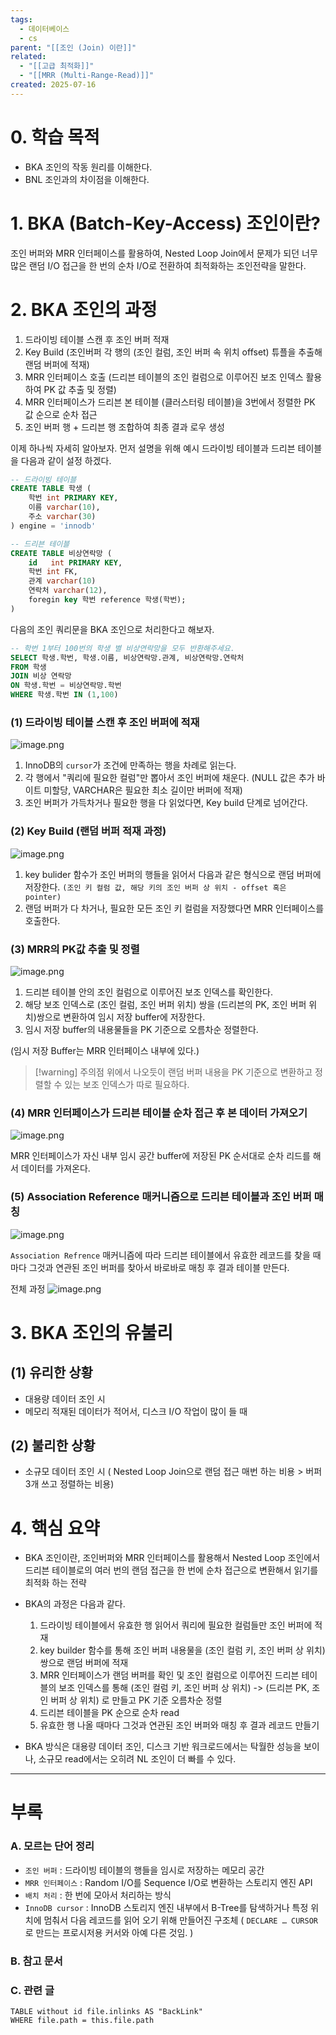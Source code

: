 ```yaml
---
tags:
  - 데이터베이스
  - cs
parent: "[[조인 (Join) 이란]]"
related:
  - "[[고급 최적화]]"
  - "[[MRR (Multi-Range-Read)]]"
created: 2025-07-16
---
```


# 0. 학습 목적
- BKA 조인의 작동 원리를 이해한다. 
- BNL 조인과의 차이점을 이해한다. 

# 1. BKA (Batch-Key-Access) 조인이란? 
조인 버퍼와 MRR 인터페이스를 활용하여, Nested Loop Join에서 문제가 되던 너무 많은 랜덤 I/O 접근을 한 번의 순차 I/O로 전환하여 최적화하는 조인전략을 말한다.

# 2. BKA 조인의 과정 
1. 드라이빙 테이블 스캔 후 조인 버퍼 적재
2. Key Build (조인버퍼 각 행의 (조인 컬럼, 조인 버퍼 속 위치 offset) 튜플을 추출해 랜덤 버퍼에 적재) 
3. MRR 인터페이스 호출 (드리븐 테이블의 조인 컬럼으로 이루어진 보조 인덱스 활용하여 PK 값 추출 및 정렬) 
4. MRR 인터페이스가 드리븐 본 테이블 (클러스터링 테이블)을 3번에서 정렬한 PK 값 순으로 순차 접근 
5. 조인 버퍼 행 + 드리븐 행 조합하여 최종 결과 로우 생성 

이제 하나씩 자세히 알아보자. 먼저 설명을 위해 예시 드라이빙 테이블과 드리븐 테이블을 다음과 같이 설정 하겠다.
```sql
-- 드라이빙 테이블
CREATE TABLE 학생 (
	학번 int PRIMARY KEY,
	이름 varchar(10),
	주소 varchar(30)
) engine = 'innodb'

-- 드리븐 테이블
CREATE TABLE 비상연락망 (
	id   int PRIMARY KEY,
	학번 int FK,
	관계 varchar(10)
	연락처 varchar(12),
	foregin key 학번 reference 학생(학번);
)
```

다음의 조인 쿼리문을 BKA 조인으로 처리한다고 해보자.
```sql
-- 학번 1부터 100번의 학생 별 비상연락망을 모두 반환해주세요.
SELECT 학생.학번, 학생.이름, 비상연락망.관계, 비상연락망.연락처
FROM 학생
JOIN 비상 연락망
ON 학생.학번 = 비상연락망.학번
WHERE 학생.학번 IN (1,100)

```

### (1) 드라이빙 테이블 스캔 후 조인 버퍼에 적재
![image.png](https://raw.githubusercontent.com/dalcheonroadhead/img-cloud/main/2025-06/20250716163128.png)

1. InnoDB의 `cursor`가 조건에 만족하는 행을 차례로 읽는다.
2. 각 행에서 "쿼리에 필요한 컬럼"만 뽑아서 조인 버퍼에 채운다. 
   (NULL 값은 추가 바이트 미할당, VARCHAR은 필요한 최소 길이만 버퍼에 적재) 
3. 조인 버퍼가 가득차거나 필요한 행을 다 읽었다면, Key build 단계로 넘어간다. 

### (2) Key Build (랜덤 버퍼 적재 과정) 
![image.png](https://raw.githubusercontent.com/dalcheonroadhead/img-cloud/main/2025-06/20250716164909.png)
1. key bulider 함수가 조인 버퍼의 행들을 읽어서 다음과 같은 형식으로 랜덤 버퍼에 저장한다.
   `(조인 키 컬럼 값, 해당 키의 조인 버퍼 상 위치 - offset 혹은 pointer)`
2. 랜덤 버퍼가 다 차거나, 필요한 모든 조인 키 컬럼을 저장했다면 MRR 인터페이스를 호출한다. 

### (3) MRR의 PK값 추출 및 정렬
![image.png](https://raw.githubusercontent.com/dalcheonroadhead/img-cloud/main/2025-06/20250716171845.png)

1. 드리븐 테이블 안의  조인 컬럼으로 이루어진 보조 인덱스를 확인한다. 
2. 해당 보조 인덱스로 (조인 컬럼, 조인 버퍼 위치) 쌍을 (드리븐의 PK, 조인 버퍼 위치)쌍으로 변환하여 임시 저장 buffer에 저장한다.
3. 임시 저장 buffer의 내용물들을 PK 기준으로 오름차순 정렬한다. 

(임시 저장 Buffer는 MRR 인터페이스 내부에 있다.) 

> [!warning] 주의점
> 위에서 나오듯이 랜덤 버퍼 내용을 PK 기준으로 변환하고 정렬할 수 있는 보조 인덱스가 따로 필요하다.

### (4) MRR 인터페이스가 드리븐 테이블 순차 접근 후 본 데이터 가져오기
![image.png](https://raw.githubusercontent.com/dalcheonroadhead/img-cloud/main/2025-06/20250716172643.png)

MRR 인터페이스가 자신 내부 임시 공간 buffer에 저장된 PK 순서대로 순차 리드를 해서 데이터를 가져온다. 

### (5) Association Reference 매커니즘으로 드리븐 테이블과 조인 버퍼 매칭 
![image.png](https://raw.githubusercontent.com/dalcheonroadhead/img-cloud/main/2025-06/20250716172959.png)

`Association Refrence` 매커니즘에 따라 드리븐 테이블에서 유효한 레코드를 찾을 때마다 그것과 연관된 조인 버퍼를 찾아서 바로바로 매칭 후 결과 테이블 만든다. 

전체 과정
![image.png](https://raw.githubusercontent.com/dalcheonroadhead/img-cloud/main/2025-06/20250716173803.png)

# 3. BKA 조인의 유불리
## (1) 유리한 상황
- 대용량 데이터 조인 시
- 메모리 적재된 데이터가 적어서, 디스크 I/O 작업이 많이 들 때

## (2) 불리한 상황
- 소규모 데이터 조인 시 ( Nested Loop Join으로 랜덤 접근 매번 하는 비용 > 버퍼 3개 쓰고 정렬하는 비용) 

# 4. 핵심 요약
- BKA 조인이란, 조인버퍼와 MRR 인터페이스를 활용해서 Nested Loop 조인에서 드리븐 테이블로의 여러 번의 랜덤 접근을 한 번에 순차 접근으로 변환해서 읽기를 최적화 하는 전략
- BKA의 과정은 다음과 같다.
	1. 드라이빙 테이블에서 유효한 행 읽어서 쿼리에 필요한 컬럼들만 조인 버퍼에 적재
	2. key builder 함수를 통해 조인 버퍼 내용물을 (조인 컬럼 키, 조인 버퍼 상 위치) 쌍으로 랜덤 버퍼에 적재 
	3. MRR 인터페이스가 랜덤 버퍼를 확인 및 조인 컬럼으로 이루어진 드리븐 테이블의 보조 인덱스를 통해 (조인 컬럼 키, 조인 버퍼 상 위치) -> (드리븐 PK, 조인 버퍼 상 위치) 로 만들고 PK 기준 오름차순 정렬
	4. 드리븐 테이블을 PK 순으로 순차 read
	5. 유효한 행 나올 때마다 그것과 연관된 조인 버퍼와 매칭 후 결과 레코드 만들기

- BKA 방식은 대용량 데이터 조인, 디스크 기반 워크로드에서는 탁월한 성능을 보이나, 소규모 read에서는 오히려 NL 조인이 더 빠를 수 있다.

---

# 부록

### A. 모르는 단어 정리
- `조인 버퍼`
  : 드라이빙 테이블의 행들을 임시로 저장하는 메모리 공간
- `MRR 인터페이스`
  : Random I/O를 Sequence I/O로 변환하는 스토리지 엔진 API
- `배치 처리`
  : 한 번에 모아서 처리하는 방식
- `InnoDB cursor`
  : InnoDB 스토리지 엔진 내부에서 B-Tree를 탐색하거나 특정 위치에 멈춰서 다음 레코드를 읽어 오기 위해 만들어진 구조체
  ( `DECLARE … CURSOR` 로 만드는 프로시저용 커서와 아예 다른 것임. )

###  B. 참고 문서

### C. 관련 글

```dataview
TABLE without id file.inlinks AS "BackLink"
WHERE file.path = this.file.path
```
